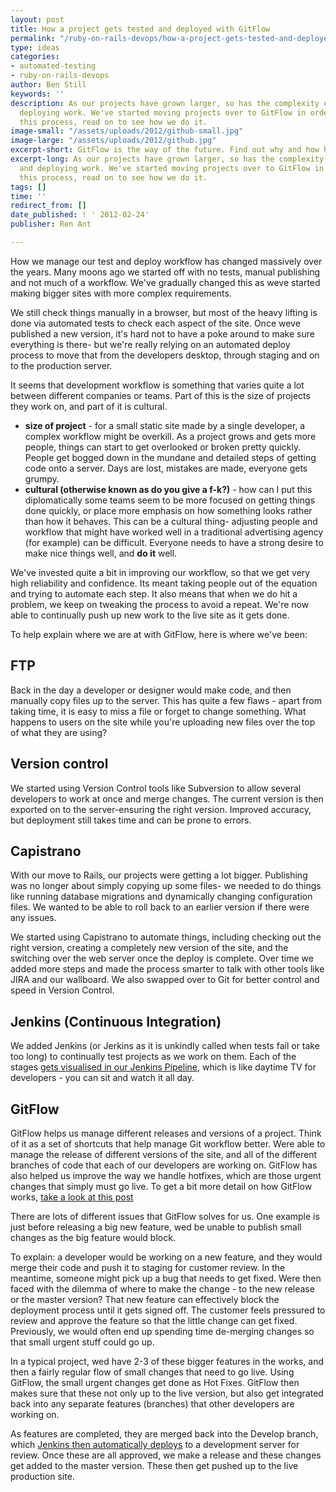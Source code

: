 ```yaml
---
layout: post
title: How a project gets tested and deployed with GitFlow
permalink: "/ruby-on-rails-devops/how-a-project-gets-tested-and-deployed-with-gitflow/"
type: ideas
categories:
- automated-testing
- ruby-on-rails-devops
author: Ben Still
keywords: ''
description: As our projects have grown larger, so has the complexity of testing and
  deploying work. We've started moving projects over to GitFlow in order to simplify
  this process, read on to see how we do it.
image-small: "/assets/uploads/2012/github-small.jpg"
image-large: "/assets/uploads/2012/github.jpg"
excerpt-short: GitFlow is the way of the future. Find out why and how here.
excerpt-long: As our projects have grown larger, so has the complexity of testing
  and deploying work. We've started moving projects over to GitFlow in order to simplify
  this process, read on to see how we do it.
tags: []
time: ''
redirect_from: []
date_published: ! ' 2012-02-24'
publisher: Ren Ant

---
```

How we manage our test and deploy workflow has changed massively over the years. Many moons ago we started off with no tests, manual publishing and not much of a workflow. We've gradually changed this as weve started making bigger sites with more complex requirements.

We still check things manually in a browser, but most of the heavy lifting is done via automated tests to check each aspect of the site. Once weve published a new version, it's hard not to have a poke around to make sure everything is there- but we're really relying on an automated deploy process to move that from the developers desktop, through staging and on to the production server.

It seems that development workflow is something that varies quite a lot between different companies or teams. Part of this is the size of projects they work on, and part of it is cultural.

- **size of project** - for a small static site made by a single developer, a complex workflow might be overkill. As a project grows and gets more people, things can start to get overlooked or broken pretty quickly. People get bogged down in the mundane and detailed steps of getting code onto a server. Days are lost, mistakes are made, everyone gets grumpy.
- **cultural (otherwise known as do you give a f-k?)** - how can I put this diplomatically some teams seem to be more focused on getting things done quickly, or place more emphasis on how something looks rather than how it behaves. This can be a cultural thing- adjusting people and workflow that might have worked well in a traditional advertising agency (for example) can be difficult. Everyone needs to have a strong desire to make nice things well, and **do it** well.

We've invested quite a bit in improving our workflow, so that we get very high reliability and confidence. Its meant taking people out of the equation and trying to automate each step. It also means that when we do hit a problem, we keep on tweaking the process to avoid a repeat. We're now able to continually push up new work to the live site as it gets done.

To help explain where we are at with GitFlow, here is where we've been:

## FTP

Back in the day a developer or designer would make code, and then manually copy files up to the server. This has quite a few flaws - apart from taking time, it is easy to miss a file or forget to change something. What happens to users on the site while you're uploading new files over the top of what they are using?

## Version control

We started using Version Control tools like Subversion to allow several developers to work at once and merge changes. The current version is then exported on to the server-ensuring the right version. Improved accuracy, but deployment still takes time and can be prone to errors.

## Capistrano

With our move to Rails, our projects were getting a lot bigger. Publishing was no longer about simply copying up some files- we needed to do things like running database migrations and dynamically changing configuration files. We wanted to be able to roll back to an earlier version if there were any issues.

We started using Capistrano to automate things, including checking out the right version, creating a completely new version of the site, and the switching over the web server once the deploy is complete. Over time we added more steps and made the process smarter to talk with other tools like JIRA and our wallboard. We also swapped over to Git for better control and speed in Version Control.

## Jenkins (Continuous Integration)

We added Jenkins (or Jerkins as it is unkindly called when tests fail or take too long) to continually test projects as we work on them. Each of the stages [gets visualised in our Jenkins Pipeline](/automated-testing/a-look-inside-our-jenkins-pipeline-how-we-make-reliable-stuff/), which is like daytime TV for developers - you can sit and watch it all day.

## GitFlow

GitFlow helps us manage different releases and versions of a project. Think of it as a set of shortcuts that help manage Git workflow better. Were able to manage the release of different versions of the site, and all of the different branches of code that each of our developers are working on. GitFlow has also helped us improve the way we handle hotfixes, which are those urgent changes that simply must go live. To get a bit more detail on how GitFlow works, [take a look at this post](http://nvie.com/posts/a-successful-git-branching-model/)

There are lots of different issues that GitFlow solves for us. One example is just before releasing a big new feature, wed be unable to publish small changes as the big feature would block.

To explain: a developer would be working on a new feature, and they would merge their code and push it to staging for customer review. In the meantime, someone might pick up a bug that needs to get fixed. Were then faced with the dilemma of where to make the change - to the new release or the master version? That new feature can effectively block the deployment process until it gets signed off. The customer feels pressured to review and approve the feature so that the little change can get fixed. Previously, we would often end up spending time de-merging changes so that small urgent stuff could go up.

In a typical project, wed have 2-3 of these bigger features in the works, and then a fairly regular flow of small changes that need to go live. Using GitFlow, the small urgent changes get done as Hot Fixes. GitFlow then makes sure that these not only up to the live version, but also get integrated back into any separate features (branches) that other developers are working on.

As features are completed, they are merged back into the Develop branch, which [Jenkins then automatically deploys](/automated-testing/a-look-inside-our-jenkins-pipeline-how-we-make-reliable-stuff/) to a development server for review. Once these are all approved, we make a release and these changes get added to the master version. These then get pushed up to the live production site.